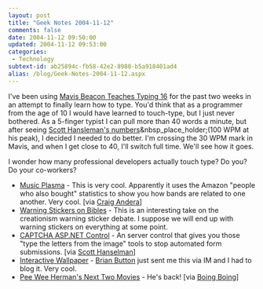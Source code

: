 ```yaml
---
layout: post
title: "Geek Notes 2004-11-12"
comments: false
date: 2004-11-12 09:50:00
updated: 2004-11-12 09:53:00
categories:
 - Technology
subtext-id: ab25894c-fb58-42e2-8980-b5a918401ad4
alias: /blog/Geek-Notes-2004-11-12.aspx
---
```



I've been using [Mavis Beacon Teaches Typing 16](http://www.amazon.com/exec/obidos/ASIN/B0001GU7JC/peterprovosto-20) for the past two weeks in an attempt to finally learn how to type. You'd think that as a programmer from the age of 10 I would have learned to touch-type, but I just never bothered. As a 5-finger typist I can pull more than 40 words a minute, but after seeing [Scott Hansleman's numbers](http://www.hanselman.com/blog/default.aspx?date=2004-09-20)&nbsp_place_holder;(100 WPM at his peak), I decided I needed to do better. I'm crossing the 30 WPM mark in Mavis, and when I get close to 40, I'll switch full time. We'll see how it goes.

I wonder how many professional developers actually touch type? Do you? Do your co-workers?

  * [Music Plasma](http://www.musicplasma.com/) - This is very cool. Apparently it uses the Amazon "people who also bought" statistics to show you how bands are related to one another. Very cool. [via [Craig Andera](http://pluralsight.com/blogs/craig/archive/2004/11/09/3351.aspx)]
  * [Warning Stickers on Bibles](http://www.boingboing.net/2004/11/10/story_on_cobb_county.html) - This is an interesting take on the creationism warning sticker debate. I suppose we will end up with warning stickers on everything at some point.
  * [CAPTCHA ASP.NET Control](http://www.codinghorror.com/blog/archives/000094.html) - An server control that gives you those "type the letters from the image" tools to stop automated form submissions. [via [Scott Hanselman](http://www.hanselman.com/blog/PermaLink.aspx?guid=99b2e3e9-5597-4883-a015-d77c3246a2a8)]
  * [Interactive Wallpaper](http://www.interaction-ivrea.it/en/gallery/notsowhitewalls/index.asp) - [Brian Button](http://dotnetjunkies.com/WebLog/oneagilecoder/) just sent me this via IM and I had to blog it. Very cool.
  * [Pee Wee Herman's Next Two Movies](http://www.eonline.com/News/Items/0,1,15304,00.html) - He's back! [via [Boing Boing](http://www.boingboing.net/2004/11/10/pee_wee_herman_has_t.html)]
